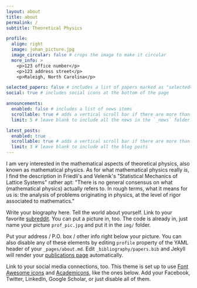 ```yaml
---
layout: about
title: about
permalink: /
subtitle: Theoretical Physics

profile:
  align: right
  image: johan_picture.jpg
  image_circular: false # crops the image to make it circular
  more_info: >
    <p>123 office number</p>
    <p>123 address street</p>
    <p>Raleigh, North Carolina</p>

selected_papers: false # includes a list of papers marked as "selected={true}"
social: true # includes social icons at the bottom of the page

announcements:
  enabled: false # includes a list of news items
  scrollable: true # adds a vertical scroll bar if there are more than 3 news items
  limit: 5 # leave blank to include all the news in the `_news` folder

latest_posts:
  enabled: true
  scrollable: true # adds a vertical scroll bar if there are more than 3 new posts items
  limit: 3 # leave blank to include all the blog posts
---
```

I am very interested in the mathematical aspects of theoretical physics, also known as mathematical physics. As for what mathematical physics really _is_, I find the description in Friedli's and Velenik's "Statistical Mechanics of Lattice Systems" rather apt: "There is no general consensus on what (mathematical physics) actually refers to. In rough terms, what it means for us is: the analysis of problems originating in physics, at the level of rigor associated to mathematics."

Write your biography here. Tell the world about yourself. Link to your favorite [subreddit](http://reddit.com). You can put a picture in, too. The code is already in, just name your picture `prof_pic.jpg` and put it in the `img/` folder.

Put your address / P.O. box / other info right below your picture. You can also disable any of these elements by editing `profile` property of the YAML header of your `_pages/about.md`. Edit `_bibliography/papers.bib` and Jekyll will render your [publications page](/al-folio/publications/) automatically.

Link to your social media connections, too. This theme is set up to use [Font Awesome icons](https://fontawesome.com/) and [Academicons](https://jpswalsh.github.io/academicons/), like the ones below. Add your Facebook, Twitter, LinkedIn, Google Scholar, or just disable all of them.
